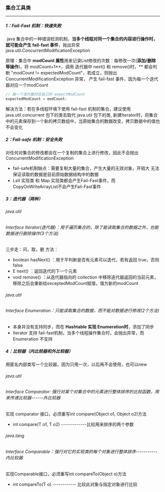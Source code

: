 ### 集合工具类

------

##### 1：Fail-Fast 机制：快速失败

​	java 集合中的一种错误检测机制，**当多个线程对同一个集合的内容进行操作时，就可能会产生 fail-fast 事件**，抛出异常 java.util.ConcurrentModificationException

原理：集合中 **modCount 属性**用来记录List修改的次数：每修改一次(**添加/删除等操作**)，将 modCount+1**，调用 迭代器中 next() 和 remove()时，** 都会判断 "modCount != expectedModCount"，若成立，则抛出ConcurrentModificationException 异常， 产生 fail-fast 事件，因为每一个迭代器对应一个modCount

```java
// 每一个迭代器对应自己的 expectModCount
expectedModCount = modCount;
```

解决方法：若在多线程环境下使用 fail-fast 机制的集合，建议使用 java.util.concurrent 包下的类去取代 java.util 包下的类, 新建Iterator时，将集合中的元素保存到一个新的拷贝数组中，当原始集合的数据改变，拷贝数据中的值也不会变化

##### 2：Fail-safe 机制：安全失败

​	对任何对集合的修改都会在一个复制的集合上进行修改，因此不会抛出ConcurrentModificationException

- fail-safe机制缺点：需要复制大量的集合，产生大量的无效对象，开销大	无法保证读取的数据是目前原始数据结构中的数据
- Lsit 实现类 和 Map 实现类都会产生Fail-Fast事件，而CopyOnWriteArrayList不会产生Fail-Fast事件

##### 3：迭代器（两种）

###### java.util

###### Interface Iterator(迭代器)：用于遍历集合的，除了能读取集合的数据之外，也能数据进行删除操作(3个方法)

三步走：问，取，删 方法： 

- boolean hasNext() ：用于平判断是否有元素可以迭代，若有返回 true，否则false 
- E next() ：返回迭代的下一个元素 
- void remove() ：从迭代器指向的 collection 中移除迭代器返回的当前元素，移除之后会重新给exceptedModCount赋值，值为新的modCount

###### java.util

###### Interface Enumeration：只能读取集合的数据，而不能对数据进行修改(2个方法)

- 本身并没有支持同步，而在 **Hashtable 实现 Enumeration时**，添加了同步
- Iterator 支持 fail-fast机制，当多个线程操作集合时，会抛出异常，而 Enumeration 不支持

##### 4：比较器（内比较器和外比较器）

用匿名内部类写一个比较器，因为只用一次，以后再不会使用，也可以new

###### java.util

###### Interface Comparator: 强行对某个对集合中的元素进行整体排序的比较函数，用来传递比较器------外比较器

实现 comparator 接口，必须重写int compare(Object o1, Object o2)方法	

- int compare(T o1, T o2) -------------比较用来排序的两个参数

###### java.lang

###### Interface Comparable：强行对它的实现类的每个对象进行整体排序-----------内比较器

实现Comparable接口，必须重写int compareTo(Object o)方法	

- int compareTo(T o) ------------ 比较此对象与指定对象进行比较